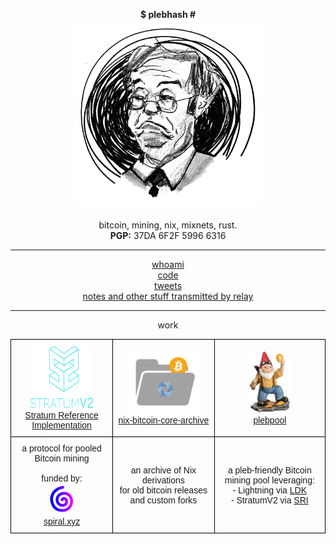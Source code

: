 <style type="text/css">
.tg  {border-collapse:collapse;border-spacing:0;}
.tg td{border-color:black;border-style:solid;border-width:1px;font-family:Arial, sans-serif;font-size:14px;
  overflow:hidden;padding:10px 5px;word-break:normal;}
.tg th{border-color:black;border-style:solid;border-width:1px;font-family:Arial, sans-serif;font-size:14px;
  font-weight:normal;overflow:hidden;padding:10px 5px;word-break:normal;}
</style>

<center>
 
  <b>$ plebhash #</b>
  <br>
  <img src="plebhash.png" width="300" height="300">
  <br><br>
  bitcoin, mining, nix, mixnets, rust.
  <br>
  <b>PGP:</b> 37DA 6F2F 5996 6316
  <hr>
  <a href="source/whoami.html">whoami</a>
  <br>
  <a href="https://github.com/plebhash" target="_blank">code</a>
  <br>
  <a href="https://x.com/plebhash" target="_blank">tweets</a>
  <br>
  <a href="https://iris.to/npub1rqx9zlmy7k2mre2t6t880rxv9fttzyl95jc5ym2tpfpepqcppkcs3ss548" target="_blank">notes and other stuff transmitted by relay</a>

  <hr>

  work

  <table class="tg"><thead>
    <tr>
      <th><center><img src="sv2.svg" width="100" height="100"><br><a href="stratumprotocol.org">Stratum Reference Implementation</a></center></th>
      <th class="tg-0lax"><center><img src="nix-bitcoin-core-archive.png" height="100"><br><a href="github.com/plebhash/nix-bitcoin-core-archive">nix-bitcoin-core-archive</a></center></th>
      <th class="tg-0lax"><center><img src="plebpool.png" height="100"><br><a href="github.com/plebemineira/plebpool">plebpool</a></center></th>
    </tr></thead>
  <tbody>
    <tr>
      <td><center>a protocol for pooled Bitcoin mining<br><br>funded by: <br> <img src="spiral.svg" width="50" height="50"><br><a href="spiral.xyz">spiral.xyz</a></center></td>
      <td><center>an archive of Nix derivations<br>for old bitcoin releases and custom forks</center></td>
      <td><center>a pleb-friendly Bitcoin mining pool leveraging:
        <br>
        - Lightning via <a href="https://lightningdevkit.org/">LDK</a><br>
        - StratumV2 via <a href="https://stratumprotocol.org">SRI</a><br>
      </center></td>
    </tr>
  </tbody>
</table>

</center>
